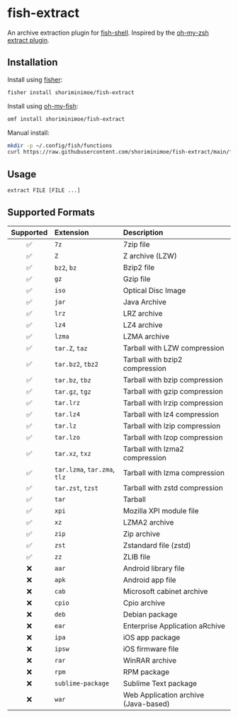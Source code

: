# fish-extract

An archive extraction plugin for
[fish-shell](https://github.com/fish-shell/fish-shell). Inspired by the
[oh-my-zsh extract plugin](https://github.com/ohmyzsh/ohmyzsh/tree/master/plugins/extract).

## Installation

Install using [fisher](https://github.com/jorgebucaran/fisher):

```sh
fisher install shoriminimoe/fish-extract
```

Install using [oh-my-fish](https://github.com/oh-my-fish/oh-my-fish):

```sh
omf install shoriminimoe/fish-extract
```

Manual install:

```sh
mkdir -p ~/.config/fish/functions
curl https://raw.githubusercontent.com/shoriminimoe/fish-extract/main/functions/extract.fish >~/.config/fish/functions/extract.fish
```

## Usage

```sh
extract FILE [FILE ...]
```

## Supported Formats

| Supported | Extension                    | Description                          |
| :-------: | :--------------------------- | :----------------------------------- |
|    ✅     | `7z`                         | 7zip file                            |
|    ✅     | `Z`                          | Z archive (LZW)                      |
|    ✅     | `bz2`, `bz`                  | Bzip2 file                           |
|    ✅     | `gz`                         | Gzip file                            |
|    ✅     | `iso`                        | Optical Disc Image                   |
|    ✅     | `jar`                        | Java Archive                         |
|    ✅     | `lrz`                        | LRZ archive                          |
|    ✅     | `lz4`                        | LZ4 archive                          |
|    ✅     | `lzma`                       | LZMA archive                         |
|    ✅     | `tar.Z`, `taz`               | Tarball with LZW compression         |
|    ✅     | `tar.bz2`, `tbz2`            | Tarball with bzip2 compression       |
|    ✅     | `tar.bz`, `tbz`              | Tarball with bzip compression        |
|    ✅     | `tar.gz`, `tgz`              | Tarball with gzip compression        |
|    ✅     | `tar.lrz`                    | Tarball with lrzip compression       |
|    ✅     | `tar.lz4`                    | Tarball with lz4 compression         |
|    ✅     | `tar.lz`                     | Tarball with lzip compression        |
|    ✅     | `tar.lzo`                    | Tarball with lzop compression        |
|    ✅     | `tar.xz`, `txz`              | Tarball with lzma2 compression       |
|    ✅     | `tar.lzma`, `tar.zma`, `tlz` | Tarball with lzma compression        |
|    ✅     | `tar.zst`, `tzst`            | Tarball with zstd compression        |
|    ✅     | `tar`                        | Tarball                              |
|    ✅     | `xpi`                        | Mozilla XPI module file              |
|    ✅     | `xz`                         | LZMA2 archive                        |
|    ✅     | `zip`                        | Zip archive                          |
|    ✅     | `zst`                        | Zstandard file (zstd)                |
|    ✅     | `zz`                         | ZLIB file                            |
|    ❌     | `aar`                        | Android library file                 |
|    ❌     | `apk`                        | Android app file                     |
|    ❌     | `cab`                        | Microsoft cabinet archive            |
|    ❌     | `cpio`                       | Cpio archive                         |
|    ❌     | `deb`                        | Debian package                       |
|    ❌     | `ear`                        | Enterprise Application aRchive       |
|    ❌     | `ipa`                        | iOS app package                      |
|    ❌     | `ipsw`                       | iOS firmware file                    |
|    ❌     | `rar`                        | WinRAR archive                       |
|    ❌     | `rpm`                        | RPM package                          |
|    ❌     | `sublime-package`            | Sublime Text package                 |
|    ❌     | `war`                        | Web Application archive (Java-based) |
